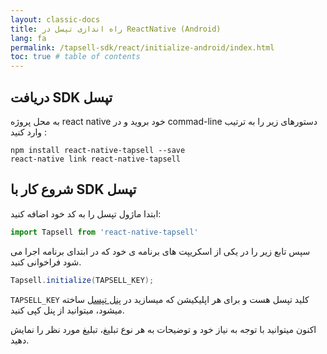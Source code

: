 ```yaml
---
layout: classic-docs
title: راه اندازی تپسل در ReactNative (Android)
lang: fa
permalink: /tapsell-sdk/react/initialize-android/index.html
toc: true # table of contents
---
```



## دریافت SDK تپسل
به محل پروژه react native خود بروید و در commad-line دستورهای زیر را به ترتیب وارد کنید :

```console
npm install react-native-tapsell --save
react-native link react-native-tapsell
```


## شروع کار با SDK تپسل
ابتدا ماژول تپسل را به کد خود اضافه کنید:

```javascript
import Tapsell from 'react-native-tapsell'
```

سپس تابع زیر را در یکی از اسکریپت های برنامه ی خود که در ابتدای برنامه اجرا می شود فراخوانی کنید.

```c#
Tapsell.initialize(TAPSELL_KEY);
```

`TAPSELL_KEY` کلید تپسل هست و برای هر اپلیکیشن که میسازید در [پنل تپسل](https://dashboard.tapsell.ir/) ساخته میشود، میتوانید از پنل کپی کنید.

اکنون میتوانید با توجه به نیاز خود و توضیحات به هر نوع تبلیغ، تبلیغ مورد نظر را نمایش دهید.
